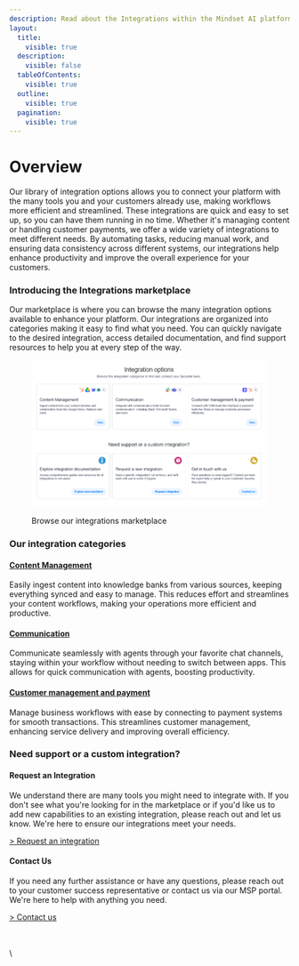 ```yaml
---
description: Read about the Integrations within the Mindset AI platform.
layout:
  title:
    visible: true
  description:
    visible: false
  tableOfContents:
    visible: true
  outline:
    visible: true
  pagination:
    visible: true
---
```


# Overview

Our library of integration options allows you to connect your platform with the many tools you and your customers already use, making workflows more efficient and streamlined. These integrations are quick and easy to set up, so you can have them running in no time. Whether it's managing content or handling customer payments, we offer a wide variety of integrations to meet different needs. By automating tasks, reducing manual work, and ensuring data consistency across different systems, our integrations help enhance productivity and improve the overall experience for your customers.

### Introducing the Integrations marketplace

Our marketplace is where you can browse the many integration options available to enhance your platform. Our integrations are organized into categories making it easy to find what you need. You can quickly navigate to the desired integration, access detailed documentation, and find support resources to help you at every step of the way.

<figure><img src="../.gitbook/assets/image.png" alt=""><figcaption><p>Browse our integrations marketplace</p></figcaption></figure>

### Our integration categories

#### [**Content Management**](content-management/)

Easily ingest content into knowledge banks from various sources, keeping everything synced and easy to manage. This reduces effort and streamlines your content workflows, making your operations more efficient and productive.

#### [**Communication**](communication/)

Communicate seamlessly with agents through your favorite chat channels, staying within your workflow without needing to switch between apps. This allows for quick communication with agents, boosting productivity.

#### [**Customer management and payment**](customer-management-and-payment/)

Manage business workflows with ease by connecting to payment systems for smooth transactions. This streamlines customer management, enhancing service delivery and improving overall efficiency.

### Need support or a custom integration?

#### Request an Integration

We understand there are many tools you might need to integrate with. If you don't see what you're looking for in the marketplace or if you'd like us to add new capabilities to an existing integration, please reach out and let us know. We're here to ensure our integrations meet your needs.

[> Request an integration](https://mindset-ai.atlassian.net/servicedesk/customer/portal/1/group/10/create/40)

#### Contact Us

If you need any further assistance or have any questions, please reach out to your customer success representative or contact us via our MSP portal. We're here to help with anything you need.

[> Contact us](https://mindset-ai.atlassian.net/servicedesk/customer/portal/1/group/10/create/41)

\
\
\
